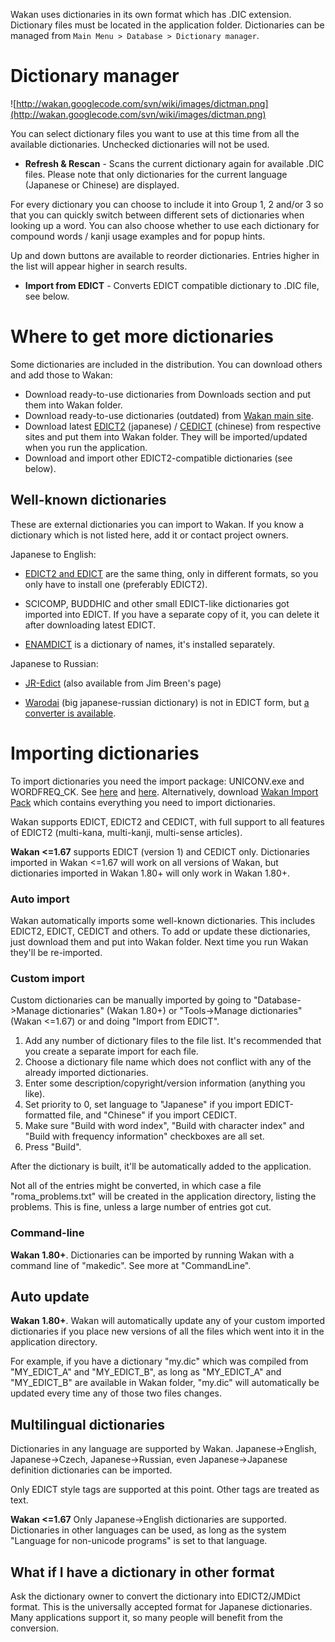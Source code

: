 Wakan uses dictionaries in its own format which has .DIC extension. Dictionary files must be located in the application folder. Dictionaries can be managed from `Main Menu > Database > Dictionary manager`.

# Dictionary manager
![http://wakan.googlecode.com/svn/wiki/images/dictman.png](http://wakan.googlecode.com/svn/wiki/images/dictman.png)

You can select dictionary files you want to use at this time from all the available dictionaries. Unchecked dictionaries will not be used.

  * **Refresh & Rescan** - Scans the current dictionary again for available .DIC files. Please note that only dictionaries for the current language (Japanese or Chinese) are displayed.

For every dictionary you can choose to include it into Group 1, 2 and/or 3 so that you can quickly switch between different sets of dictionaries when looking up a word. You can also choose whether to use each dictionary for compound words / kanji usage examples and for popup hints.

Up and down buttons are available to reorder dictionaries. Entries higher in the list will appear higher in search results.

  * **Import from EDICT** - Converts EDICT compatible dictionary to .DIC file, see below.


# Where to get more dictionaries
Some dictionaries are included in the distribution. You can download others and add those to Wakan:

  * Download ready-to-use dictionaries from Downloads section and put them into Wakan folder.
  * Download ready-to-use dictionaries (outdated) from [Wakan main site](http://wakan.manga.cz/?page=download&lang=en).
  * Download latest [EDICT2](http://www.csse.monash.edu.au/~jwb/edict.html) (japanese) / [CEDICT](http://www.mdbg.net/chindict/chindict.php?page=cedict) (chinese) from respective sites and put them into Wakan folder. They will be imported/updated when you run the application.
  * Download and import other EDICT2-compatible dictionaries (see below).

## Well-known dictionaries
These are external dictionaries you can import to Wakan. If you know a dictionary which is not listed here, add it or contact project owners.

Japanese to English:

  * [EDICT2 and EDICT](http://www.csse.monash.edu.au/~jwb/edict.html) are the same thing, only in different formats, so you only have to install one (preferably EDICT2).

  * SCICOMP, BUDDHIC and other small EDICT-like dictionaries got imported into EDICT. If you have a separate copy of it, you can delete it after downloading latest EDICT.

  * [ENAMDICT](http://www.csse.monash.edu.au/~jwb/enamdict_doc.html) is a dictionary of names, it's installed separately.

Japanese to Russian:

  * [JR-Edict](http://rowaasr13.narod.ru/jr-edict/index.html) (also available from Jim Breen's page)

  * [Warodai](http://e-lib.ua/dic/) (big japanese-russian dictionary) is not in EDICT form, but [a converter is available](http://code.google.com/p/jp-tools/).


# Importing dictionaries
To import dictionaries you need the import package: UNICONV.exe and WORDFREQ\_CK. See [here](http://code.google.com/p/wakan/issues/detail?id=67) and [here](http://code.google.com/p/wakan/issues/detail?id=66). Alternatively, download [Wakan Import Pack](.md) which contains everything you need to import dictionaries.

Wakan supports EDICT, EDICT2 and CEDICT, with full support to all features of EDICT2 (multi-kana, multi-kanji, multi-sense articles).

**Wakan <=1.67** supports EDICT (version 1) and CEDICT only. Dictionaries imported in Wakan <=1.67 will work on all versions of Wakan, but dictionaries imported in Wakan 1.80+ will only work in Wakan 1.80+.


### Auto import
Wakan automatically imports some well-known dictionaries. This includes EDICT2, EDICT, CEDICT and others. To add or update these dictionaries, just download them and put into Wakan folder. Next time you run Wakan they'll be re-imported.

### Custom import
Custom dictionaries can be manually imported by going to "Database->Manage dictionaries" (Wakan 1.80+) or "Tools->Manage dictionaries" (Wakan <=1.67) or  and doing "Import from EDICT".

  1. Add any number of dictionary files to the file list. It's recommended that you create a separate import for each file.
  1. Choose a dictionary file name which does not conflict with any of the already imported dictionaries.
  1. Enter some description/copyright/version information (anything you like).
  1. Set priority to 0, set language to "Japanese" if you import EDICT-formatted file, and "Chinese" if you import CEDICT.
  1. Make sure "Build with word index", "Build with character index" and "Build with frequency information" checkboxes are all set.
  1. Press "Build".

After the dictionary is built, it'll be automatically added to the application.

Not all of the entries might be converted, in which case a file "roma\_problems.txt" will be created in the application directory, listing the problems. This is fine, unless a large number of entries got cut.

### Command-line
**Wakan 1.80+**. Dictionaries can be imported by running Wakan with a command line of "makedic". See more at "CommandLine".

## Auto update
**Wakan 1.80+**. Wakan will automatically update any of your custom imported dictionaries if you place new versions of all the files which went into it in the application directory.

For example, if you have a dictionary "my.dic" which was compiled from "MY\_EDICT\_A" and "MY\_EDICT\_B", as long as "MY\_EDICT\_A" and "MY\_EDICT\_B" are available in Wakan folder, "my.dic" will automatically be updated every time any of those two files changes.

## Multilingual dictionaries
Dictionaries in any language are supported by Wakan. Japanese->English, Japanese->Czech, Japanese->Russian, even Japanese->Japanese definition dictionaries can be imported.

Only EDICT style tags are supported at this point. Other tags are treated as text.

**Wakan <=1.67** Only Japanese->English dictionaries are supported. Dictionaries in other languages can be used, as long as the system "Language for non-unicode programs" is set to that language.

## What if I have a dictionary in other format
Ask the dictionary owner to convert the dictionary into EDICT2/JMDict format. This is the universally accepted format for Japanese dictionaries. Many applications support it, so many people will benefit from the conversion.